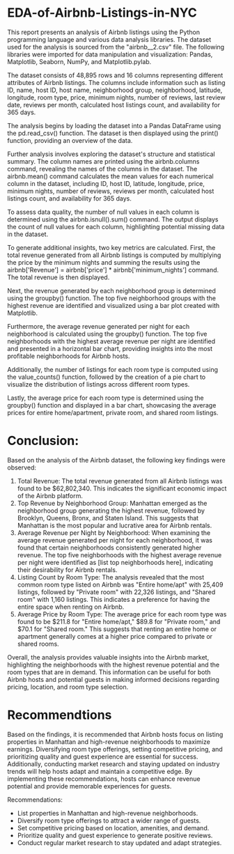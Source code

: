 # EDA-of-Airbnb-Listings-in-NYC

This report presents an analysis of Airbnb listings using the Python programming language and various data analysis libraries. The dataset used for the analysis is sourced from the "airbnb__2.csv" file. The following libraries were imported for data manipulation and visualization: Pandas, Matplotlib, Seaborn, NumPy, and Matplotlib.pylab.

The dataset consists of 48,895 rows and 16 columns representing different attributes of Airbnb listings. The columns include information such as listing ID, name, host ID, host name, neighborhood group, neighborhood, latitude, longitude, room type, price, minimum nights, number of reviews, last review date, reviews per month, calculated host listings count, and availability for 365 days.

The analysis begins by loading the dataset into a Pandas DataFrame using the pd.read_csv() function. The dataset is then displayed using the print() function, providing an overview of the data.

Further analysis involves exploring the dataset's structure and statistical summary. The column names are printed using the airbnb.columns command, revealing the names of the columns in the dataset. The airbnb.mean() command calculates the mean values for each numerical column in the dataset, including ID, host ID, latitude, longitude, price, minimum nights, number of reviews, reviews per month, calculated host listings count, and availability for 365 days.

To assess data quality, the number of null values in each column is determined using the airbnb.isnull().sum() command. The output displays the count of null values for each column, highlighting potential missing data in the dataset.

To generate additional insights, two key metrics are calculated. First, the total revenue generated from all Airbnb listings is computed by multiplying the price by the minimum nights and summing the results using the airbnb['Revenue'] = airbnb['price'] * airbnb['minimum_nights'] command. The total revenue is then displayed.

Next, the revenue generated by each neighborhood group is determined using the groupby() function. The top five neighborhood groups with the highest revenue are identified and visualized using a bar plot created with Matplotlib.

Furthermore, the average revenue generated per night for each neighborhood is calculated using the groupby() function. The top five neighborhoods with the highest average revenue per night are identified and presented in a horizontal bar chart, providing insights into the most profitable neighborhoods for Airbnb hosts.

Additionally, the number of listings for each room type is computed using the value_counts() function, followed by the creation of a pie chart to visualize the distribution of listings across different room types.

Lastly, the average price for each room type is determined using the groupby() function and displayed in a bar chart, showcasing the average prices for entire home/apartment, private room, and shared room listings.

# Conclusion:

Based on the analysis of the Airbnb dataset, the following key findings were observed:

1. Total Revenue: The total revenue generated from all Airbnb listings was found to be $62,802,340. This indicates the significant economic impact of the Airbnb platform.
2. Top Revenue by Neighborhood Group: Manhattan emerged as the neighborhood group generating the highest revenue, followed by Brooklyn, Queens, Bronx, and Staten Island. This suggests that Manhattan is the most popular and lucrative area for Airbnb rentals.
3. Average Revenue per Night by Neighborhood: When examining the average revenue generated per night for each neighborhood, it was found that certain neighborhoods consistently generated higher revenue. The top five neighborhoods with the highest average revenue per night were identified as [list top neighborhoods here], indicating their desirability for Airbnb rentals.
4. Listing Count by Room Type: The analysis revealed that the most common room type listed on Airbnb was "Entire home/apt" with 25,409 listings, followed by "Private room" with 22,326 listings, and "Shared room" with 1,160 listings. This indicates a preference for having the entire space when renting on Airbnb.
5. Average Price by Room Type: The average price for each room type was found to be $211.8 for "Entire home/apt," $89.8 for "Private room," and $70.1 for "Shared room." This suggests that renting an entire home or apartment generally comes at a higher price compared to private or shared rooms.

Overall, the analysis provides valuable insights into the Airbnb market, highlighting the neighborhoods with the highest revenue potential and the room types that are in demand. This information can be useful for both Airbnb hosts and potential guests in making informed decisions regarding pricing, location, and room type selection.

# Recommendtions

Based on the findings, it is recommended that Airbnb hosts focus on listing properties in Manhattan and high-revenue neighborhoods to maximize earnings. Diversifying room type offerings, setting competitive pricing, and prioritizing quality and guest experience are essential for success. Additionally, conducting market research and staying updated on industry trends will help hosts adapt and maintain a competitive edge. By implementing these recommendations, hosts can enhance revenue potential and provide memorable experiences for guests.

Recommendations:

- List properties in Manhattan and high-revenue neighborhoods.
- Diversify room type offerings to attract a wider range of guests.
- Set competitive pricing based on location, amenities, and demand.
- Prioritize quality and guest experience to generate positive reviews.
- Conduct regular market research to stay updated and adapt strategies.
